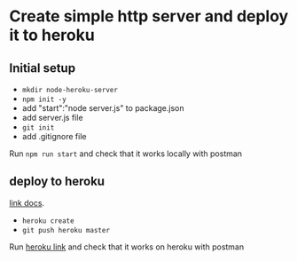 # Create simple http server and deploy it to heroku
## Initial setup
* `mkdir node-heroku-server`
* `npm init -y`
* add "start":"node server.js" to package.json
* add server.js file
* `git init`
* add .gitignore file

Run `npm run start` and check that it works locally with postman

## deploy to heroku
[link docs](https://www.heroku.com/nodejs).

* `heroku create`
* `git push heroku master`

Run [heroku link](https://radiant-chamber-47931.herokuapp.com/) and check that it works on heroku with postman
